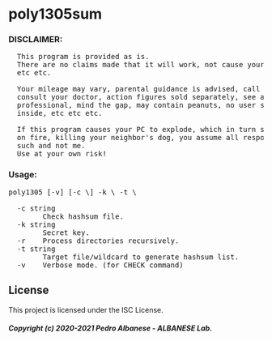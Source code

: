 # poly1305sum
### DISCLAIMER: 
<pre>
  This program is provided as is.
  There are no claims made that it will work, not cause your pc problems,
  etc etc.

  Your mileage may vary, parental guidance is advised, call before you dig,
  consult your doctor, action figures sold separately, see a qualified tax
  professional, mind the gap, may contain peanuts, no user serviceable parts
  inside, etc etc etc.

  If this program causes your PC to explode, which in turn sets your house
  on fire, killing your neighbor's dog, you assume all responsibility for 
  such and not me.
  Use at your own risk!
</pre>
### Usage: 
<pre>poly1305 [-v] [-c \<hash.ext\>] -k \<secret\> -t \<file.ext\>

  -c string
        Check hashsum file.
  -k string
        Secret key.
  -r    Process directories recursively.
  -t string
        Target file/wildcard to generate hashsum list.
  -v    Verbose mode. (for CHECK command)</pre>
## License

This project is licensed under the ISC License.

##### Copyright (c) 2020-2021 Pedro Albanese - ALBANESE Lab.
